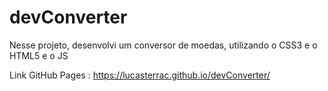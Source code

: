 # devConverter
Nesse projeto, desenvolvi um conversor de moedas, utilizando o CSS3 e o HTML5 e o JS

Link GitHub Pages : https://lucasterrac.github.io/devConverter/
